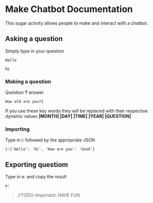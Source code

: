 # Make Chatbot Documentation

This sugar activity allows people to make and interact with a chatbot.

## Asking a question

Simply type in your question
```
Hello
```
```
Hi
```

### Making a question

Question **?** answer
```
How old are you?1
```
If you use these key words they will be replaced with their respective dynamic values
**|MONTH|
|DAY|
|TIME|
|YEAR|
|QUESTION|**

### Importing

Type in i: followed by the appropriate JSON

```
i:{'Hello': 'Hi', 'How are you': 'Good'}
```
## Exporting questiom

Type in e: and copy the result
```
e:
```

>//TODO-Important: HAVE FUN.

